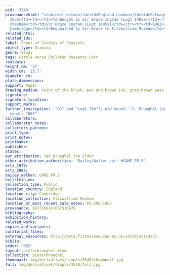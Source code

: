 ```yaml
---
pid: '3548'
provenancehtml: "<table><tr><td></td><td>England London</td><td>Colnaghi Collection</td></tr><tr><td>Nov
  1935</td><td></td><td>Bought by Sir Bruce Ingram (Lugt 1405a)</td></tr><tr><td></td><td>England
  Chesham</td><td>Sir Bruce Ingram (Lugt 1405a)</td></tr><tr><td>1963</td><td>England
  Cambridge</td><td>Bequeathed by Sir Bruce to Fitzwilliam Museum</td></tr></table>"
related_html:
related_ids:
label: Sheet of Studies of Peasants
object_type: Drawing
genre: Study
tags: Cattle Horse Children Peasants Cart
realdate:
height_cm: '17'
width_cm: '25.7'
diameter_cm:
plate_dimensions:
support: Paper
drawing_medium: Point of the brush, pen and brown ink, gray-brown wash
signature:
signature_location:
support_marks:
further_inscription: '"DJ" and "Lugt 794"?; old mount: "J. Brueghel (de Velours);
  mount: "667"'
collaborators:
collaborator_notes:
collectors_patrons:
print_type:
print_notes:
printmaker:
publisher:
states:
our_attribution: Jan Brueghel the Elder
other_attribution_authorities: 'Bailey/Walker cat. #CAME.FM.5'
ertz_1979:
ertz_2008:
bailey_walker: CAME.FM.5
hollstein_no:
collection_type: Public
location_country: England
location_city: Cambridge
location_collection: Fitzwilliam Museum
location_or_most_recent_sale_notes: PD.208-1963
provenance: 6673|6674|6675|6676
bibliography:
exhibition_history:
related_works:
copies_and_variants:
curatorial_files:
external_resources: http://data.fitzmuseum.cam.ac.uk/id/object/4377
biblio:
order: '602'
layout: pieterbrueghel_item
collection: pieterbrueghel
thumbnail: img/derivatives/simple/3548/thumbnail.jpg
full: img/derivatives/simple/3548/full.jpg
---
```

